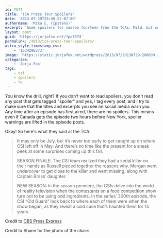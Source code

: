 ```yaml
---
id: 7574
title: 'TCA Press Tour Spoilers'
date: '2013-07-29T20:00:22-07:00'
authorname: 'Mika E. (Ipstenu)'
excerpt: 'Some spoilers for season fourteen from the TCAs. Mild, but something about the 300th episode too.'
layout: post
guid: 'https://jorjafox.net/?p=7574'
permalink: /2013/tca-press-tour-spoilers/
astra_style_timestamp_css:
    - '1634296373'
image: 'https://static.jorjafox.net/wordpress/2013/07/20130729-200000.jpg'
categories:
    - 'Jorja Fox'
tags:
    - csi
    - spoilers
    - tv
---
```


You know the drill, right? If you don't want to read spoilers, you don't read any post that gets tagged "spoiler" and yes, I tag every post, and I try to make sure that the titles and excerpts you see on social media warn you. Any time after an episode has first aired, there are no spoilers. This means even if Canada gets the episode two hours before New York, spoiler warnings are lifted in the episode posts.

Okay! So here's what they said at the TCA:
<blockquote>It may only be July, but it’s never too early to get caught up on where CSI left off in May. And there’s no time like the present for a sneak peek at some surprises coming up this fall.

SEASON FINALE: The CSI team realized they had a serial killer on their hands as Russell pieced together the reasons why. Morgan went undercover to get close to the killer and went missing, along with Captain Brass’ daughter.

NEW SEASON: In the season premiere, the CSIs delve into the world of reality television when the contestants on a food competition show turn out to be using odd ingredients. In the series’ 300th episode, the CSI “Old Guard” look back to where each of them were when the show began, as they revisit a cold case that’s haunted them for 14 years.</blockquote>

Credit to <a href="http://www.cbs.com/shows/csi/insider_blog/1001031/">CBS Press Express</a>

Credit to Shane for the photo of the chairs.
